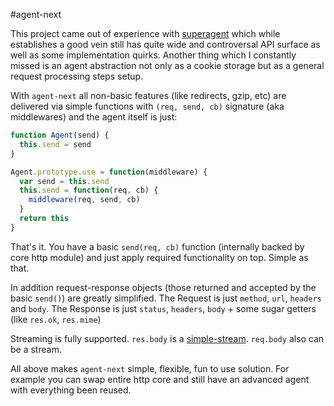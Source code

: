 #agent-next

This project came out of experience with
[superagent](https://github.com/visionmedia/superagent) which while
establishes a good vein still has quite wide and controversal API surface as
well as some implementation quirks. Another thing which I constantly missed is
an agent abstraction not only as a cookie storage but as a general request
processing steps setup.

With `agent-next` all non-basic features (like redirects, gzip, etc)
are delivered via simple functions with `(req, send, cb)` signature (aka middlewares)
and the agent itself is just:

```javascript
function Agent(send) {
  this.send = send
}

Agent.prototype.use = function(middleware) {
  var send = this.send
  this.send = function(req, cb) {
    middleware(req, send, cb)
  }
  return this
}
```

That's it. You have a basic `send(req, cb)` function
(internally backed by core http module) and just apply required functionality on top.
Simple as that.

In addition request-response objects (those returned and accepted by the basic `send()`)
are greatly simplified. The Request is just `method`, `url`, `headers`
and `body`. The Response is just `status`, `headers`, `body` + some sugar getters
(like `res.ok`, `res.mime`)

Streaming is fully supported. `res.body` is a [simple-stream](https://github.com/eldargab/stream-simple).
`req.body` also can be a stream.

All above makes `agent-next` simple, flexible, fun to use solution.
For example you can swap entire http core and still have an advanced agent with
everything been reused.
